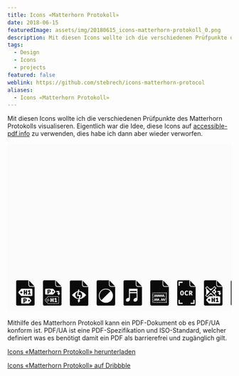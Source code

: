 ```yaml
---
title: Icons «Matterhorn Protokoll»
date: 2018-06-15
featuredImage: assets/img/20180615_icons-matterhorn-protokoll_0.png
description: Mit diesen Icons wollte ich die verschiedenen Prüfpunkte des Matterhorn Protokolls visualiseren.
tags:
  - Design
  - Icons
  - projects
featured: false
weblink: https://github.com/stebrech/icons-matterhorn-protocol
aliases:
  - Icons «Matterhorn Protokoll»
---
```

Mit diesen Icons wollte ich die verschiedenen Prüfpunkte des Matterhorn Protokolls visualiseren. Eigentlich war die Idee, diese Icons auf [accessible-pdf.info](https://accessible-pdf.info/de/) zu verwenden, dies habe ich dann aber wieder verworfen.

![Icons Matterhorn Protokoll.](assets/img/20180615_icons-matterhorn-protokoll_1.gif)

Mithilfe des Matterhorn Protokoll kann ein PDF-Dokument ob es PDF/UA konform ist. PDF/UA ist eine PDF-Spezifikation und ISO-Standard, welcher definiert was es benötigt damit ein PDF als barrierefrei und zugänglich gilt.

[Icons «Matterhorn Protokoll» herunterladen](https://github.com/stebrech/icons-matterhorn-protocol)

[Icons «Matterhorn Protokoll» auf Dribbble](https://dribbble.com/shots/4710628-Icons-Matterhorn-Protocol)
